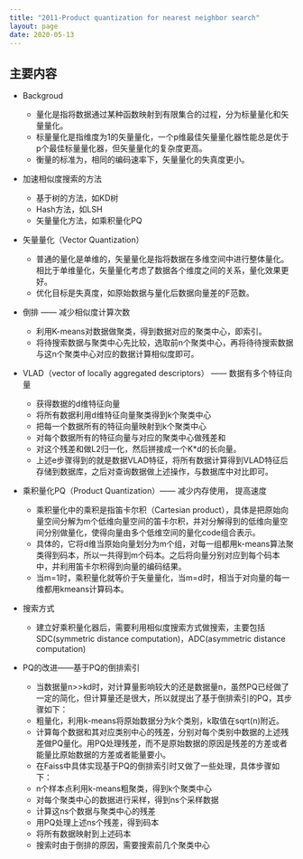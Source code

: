 ```yaml
---
title: "2011-Product quantization for nearest neighbor search"
layout: page
date: 2020-05-13
---
```



## 主要内容

- Backgroud
    - 量化是指将数据通过某种函数映射到有限集合的过程，分为标量量化和矢量量化。
    - 标量量化是指维度为1的矢量量化，一个p维最佳矢量量化器性能总是优于p个最佳标量量化器，但矢量量化的复杂度更高。
    - 衡量的标准为，相同的编码速率下，矢量量化的失真度更小。
    
- 加速相似度搜索的方法
    - 基于树的方法，如KD树
    - Hash方法，如LSH
    - 矢量量化方法，如乘积量化PQ
    
- 矢量量化（Vector Quantization）
    - 普通的量化是单维的，矢量量化是指将数据在多维空间中进行整体量化。相比于单维量化，矢量量化考虑了数据各个维度之间的关系，量化效果更好。
    - 优化目标是失真度，如原始数据与量化后数据向量差的F范数。

- 倒排 —— 减少相似度计算次数
    - 利用K-means对数据做聚类，得到数据对应的聚类中心，即索引。
    - 将待搜索数据与聚类中心先比较，选取前n个聚类中心，再将待待搜索数据与这n个聚类中心对应的数据计算相似度即可。
     
- VLAD（vector of locally aggregated descriptors） —— 数据有多个特征向量
    - 获得数据的d维特征向量
    - 将所有数据利用d维特征向量聚类得到k个聚类中心
    - 把每一个数据所有的特征向量映射到k个聚类中心
    - 对每个数据所有的特征向量与对应的聚类中心做残差和
    - 对这个残差和做L2归一化，然后拼接成一个K*d的长向量。
    - 上述e步骤得到的就是数据VLAD特征，将所有数据计算得到VLAD特征后存储到数据库，之后对查询数据做上述操作，与数据库中对比即可。

- 乘积量化PQ（Product Quantization）—— 减少内存使用， 提高速度
    - 乘积量化中的乘积是指笛卡尔积（Cartesian product），具体是把原始向量空间分解为m个低维向量空间的笛卡尔积，并对分解得到的低维向量空间分别做量化，使得向量由多个低维空间的量化code组合表示。
    - 具体的，它将d维当原始向量划分为m个组，对每一组都用k-means算法聚类得到码本，所以一共得到m个码本。之后将向量分别对应到每个码本中，并利用笛卡尔积得到向量的编码结果。
    - 当m=1时，乘积量化就等价于矢量量化，当m=d时，相当于对向量的每一维都用kmeans计算码本。
    
- 搜索方式
    - 建立好乘积量化器后，需要利用相似度搜索方式做搜索，主要包括SDC(symmetric distance computation)，ADC(asymmetric distance computation)
   
- PQ的改进——基于PQ的倒排索引
    - 当数据量n>>kd时，对计算量影响较大的还是数据量n，虽然PQ已经做了一定的简化，但计算量还是很大，所以就提出了基于倒排索引的PQ，其步骤如下：
    - 粗量化，利用k-means将原始数据分为k个类别，k取值在sqrt(n)附近。
    - 计算每个数据和其对应类别中心的残差，分别对每个类别中数据的上述残差做PQ量化。用PQ处理残差，而不是原始数据的原因是残差的方差或者能量比原始数据的方差或者能量要小。
    - 在Faiss中具体实现基于PQ的倒排索引时又做了一些处理，具体步骤如下：
    - n个样本点利用k-means粗聚类，得到k个聚类中心
    - 对每个聚类中心的数据进行采样，得到ns个采样数据
    - 计算这ns个数据与聚类中心的残差
    - 用PQ处理上述ns个残差，得到码本
    - 将所有数据映射到上述码本
    - 搜索时由于倒排的原因，需要搜索前几个聚类中心